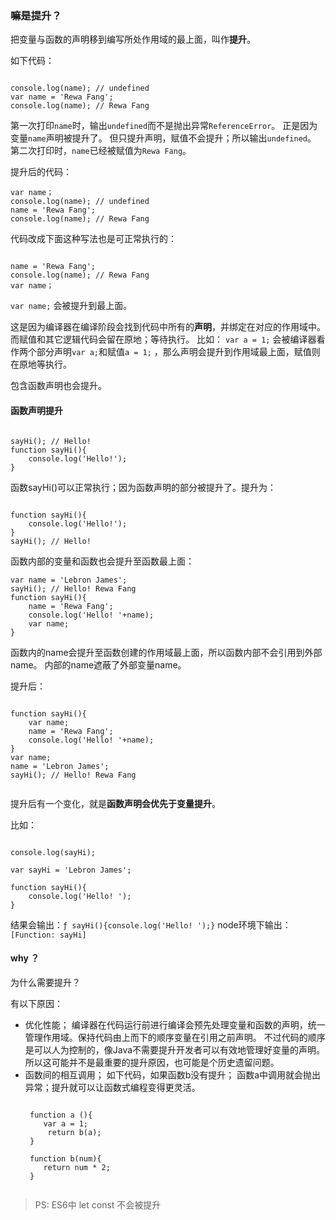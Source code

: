 ### 嘛是提升？
把变量与函数的声明移到编写所处作用域的最上面，叫作**提升**。

如下代码： 

```

console.log(name); // undefined
var name = 'Rewa Fang';
console.log(name); // Rewa Fang 

```
第一次打印`name`时，输出`undefined`而不是抛出异常`ReferenceError`。 正是因为变量`name`声明被提升了。 但只提升声明，赋值不会提升；所以输出`undefined`。
第二次打印时，`name`已经被赋值为`Rewa Fang`。

提升后的代码： 

```
var name；
console.log(name); // undefined
name = 'Rewa Fang';
console.log(name); // Rewa Fang 

``` 

代码改成下面这种写法也是可正常执行的： 

```

name = 'Rewa Fang';
console.log(name); // Rewa Fang 
var name；

``` 

`var name;` 会被提升到最上面。

这是因为编译器在编译阶段会找到代码中所有的**声明**，并绑定在对应的作用域中。而赋值和其它逻辑代码会留在原地；等待执行。 比如： `var a = 1;` 会被编译器看作两个部分声明`var a;`和赋值`a = 1;` ，那么声明会提升到作用域最上面，赋值则在原地等执行。 

包含函数声明也会提升。

#### 函数声明提升

```

sayHi(); // Hello!
function sayHi(){
    console.log('Hello!');
}

```

函数sayHi()可以正常执行；因为函数声明的部分被提升了。提升为：

```

function sayHi(){
    console.log('Hello!');
}
sayHi(); // Hello!

```

函数内部的变量和函数也会提升至函数最上面： 


```
var name = 'Lebron James';
sayHi(); // Hello! Rewa Fang
function sayHi(){
    name = 'Rewa Fang';
    console.log('Hello! '+name);
    var name;
}

```

函数内的name会提升至函数创建的作用域最上面，所以函数内部不会引用到外部name。
内部的name遮蔽了外部变量name。 

提升后：

```

function sayHi(){
    var name;
    name = 'Rewa Fang';
    console.log('Hello! '+name);
}
var name;
name = 'Lebron James';
sayHi(); // Hello! Rewa Fang


```

提升后有一个变化，就是**函数声明会优先于变量提升**。 

比如：

```

console.log(sayHi);

var sayHi = 'Lebron James';

function sayHi(){
    console.log('Hello! ');
}

```

结果会输出：`ƒ sayHi(){console.log('Hello! ');}`  node环境下输出：`[Function: sayHi]`


#### why ？

为什么需要提升？ 

有以下原因： 

* 优化性能； 编译器在代码运行前进行编译会预先处理变量和函数的声明，统一管理作用域。保持代码由上而下的顺序变量在引用之前声明。 不过代码的顺序是可以人为控制的，像Java不需要提升开发者可以有效地管理好变量的声明。 所以这可能并不是最重要的提升原因，也可能是个历史遗留问题。
* 函数间的相互调用； 如下代码，如果函数b没有提升； 函数a中调用就会抛出异常；提升就可以让函数式编程变得更灵活。
    ```
    
     function a (){
        var a = 1;
         return b(a);
     }
     
     function b(num){
        return num * 2;
     }
     
    ```




> PS: ES6中 let const 不会被提升

